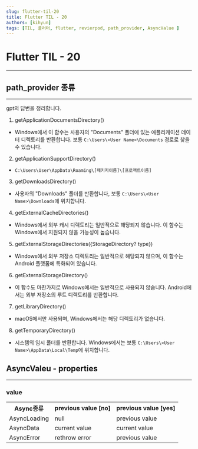 ```yaml
---
slug: flutter-til-20
title: Flutter TIL - 20
authors: [kihyun]
tags: [TIL, 플러터, flutter, revierpod, path_provider, AsyncValue ]
---
```


# Flutter TIL - 20
---

## path_provider 종류
---

gpt의 답변을 정리합니다.

1. getApplicationDocumentsDirectory()  
  - Windows에서 이 함수는 사용자의 "Documents" 폴더에 있는 애플리케이션 데이터 디렉토리를 반환합니다. 보통 `C:\Users\<User Name>\Documents` 경로로 찾을 수 있습니다.

2. getApplicationSupportDirectory()  
  - `C:\Users\User\AppData\Roaming\[패키지이름]\[프로젝트이름]`

3. getDownloadsDirectory()  
  - 사용자의 "Downloads" 폴더를 반환합니다, 보통 `C:\Users\<User Name>\Downloads`에 위치합니다.

4. getExternalCacheDirectories()  
  - Windows에서 외부 캐시 디렉토리는 일반적으로 해당되지 않습니다. 이 함수는 Windows에서 지원되지 않을 가능성이 높습니다.

5. getExternalStorageDirectories({StorageDirectory? type})  
  - Windows에서 외부 저장소 디렉토리는 일반적으로 해당되지 않으며, 이 함수는 Android 플랫폼에 특화되어 있습니다.

6. getExternalStorageDirectory()
  - 이 함수도 마찬가지로 Windows에서는 일반적으로 사용되지 않습니다. Android에서는 외부 저장소의 루트 디렉토리를 반환합니다.

7. getLibraryDirectory()  
  - macOS에서만 사용되며, Windows에서는 해당 디렉토리가 없습니다.

8. getTemporaryDirectory()  
  - 시스템의 임시 폴더를 반환합니다. Windows에서는 보통 `C:\Users\<User Name>\AppData\Local\Temp`에 위치합니다.


## AsyncValeu - properties
---

### value

<table>
  <tr class="custom_th">
    <th>Async종류</th>
    <th>previous value [no]</th>
    <th>previous value [yes]</th>
  </tr>
  <tr>
    <td class="custom_td">AsyncLoading</td>
    <td>null</td>
    <td>previous value</td>
  </tr>
  <tr>
    <td class="custom_td">AsyncData</td>
    <td>current value</td>
    <td>current value</td>
  </tr>
  <tr>
    <td class="custom_td">AsyncError</td>
    <td>rethrow error</td>
    <td>previous value</td>
  </tr>
</table>



